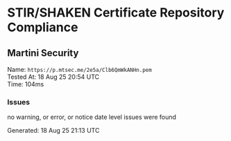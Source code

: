 # STIR/SHAKEN Certificate Repository Compliance

## Martini Security

Name: `https://p.mtsec.me/2e5a/Clb6QmWkANHn.pem`\
Tested At: 18 Aug 25 20:54 UTC\
Time: 104ms

### Issues

no warning, or error, or notice date level issues were found

Generated: 18 Aug 25 21:13 UTC